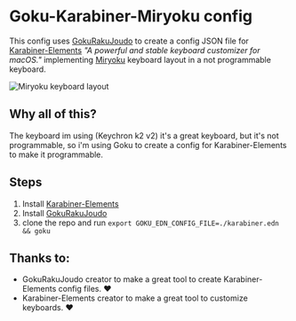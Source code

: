 # Goku-Karabiner-Miryoku config

This config uses [GokuRakuJoudo](https://github.com/yqrashawn/GokuRakuJoudo) to create a config JSON file for [Karabiner-Elements](https://github.com/pqrs-org/Karabiner-Elements) *"A powerful and stable keyboard customizer for macOS."* implementing [Miryoku](https://github.com/manna-harbour/miryoku/tree/master) keyboard layout in a not programmable keyboard.

![Miryoku keyboard layout](https://raw.githubusercontent.com/manna-harbour/miryoku/master/data/cover/miryoku-kle-cover.png)

## Why all of this?

The keyboard im using (Keychron k2 v2) it's a great keyboard, but it's not programmable, so i'm using Goku to create a config for Karabiner-Elements to make it programmable.

## Steps

1) Install [Karabiner-Elements](https://github.com/pqrs-org/Karabiner-Elements)
2) Install [GokuRakuJoudo](https://github.com/yqrashawn/GokuRakuJoudo)
3) clone the repo and run `export GOKU_EDN_CONFIG_FILE=./karabiner.edn && goku`

## Thanks to:

- GokuRakuJoudo creator to make a great tool to create Karabiner-Elements config files. ❤️
- Karabiner-Elements creator to make a great tool to customize keyboards. ❤️
